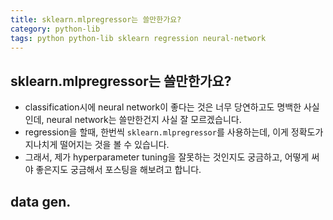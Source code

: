 ```yaml
---
title: sklearn.mlpregressor는 쓸만한가요? 
category: python-lib
tags: python python-lib sklearn regression neural-network
---
```


## sklearn.mlpregressor는 쓸만한가요? 

- classification시에 neural network이 좋다는 것은 너무 당연하고도 명백한 사실인데, neural network는 쓸만한건지 사실 잘 모르겠습니다. 
- regression을 할때, 한번씩 `sklearn.mlpregressor`를 사용하는데, 이게 정확도가 지나치게 떨어지는 것을 볼 수 있습니다. 
- 그래서, 제가 hyperparameter tuning을 잘못하는 것인지도 궁금하고, 어떻게 써야 좋은지도 궁금해서 포스팅을 해보려고 합니다. 

## data gen. 

